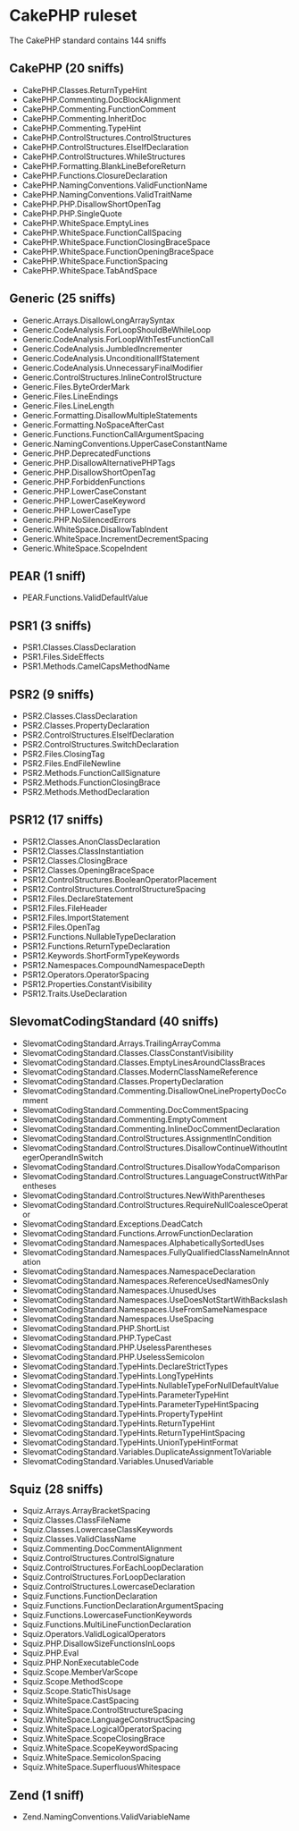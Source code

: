 # CakePHP ruleset

The CakePHP standard contains 144 sniffs

CakePHP (20 sniffs)
-------------------
- CakePHP.Classes.ReturnTypeHint
- CakePHP.Commenting.DocBlockAlignment
- CakePHP.Commenting.FunctionComment
- CakePHP.Commenting.InheritDoc
- CakePHP.Commenting.TypeHint
- CakePHP.ControlStructures.ControlStructures
- CakePHP.ControlStructures.ElseIfDeclaration
- CakePHP.ControlStructures.WhileStructures
- CakePHP.Formatting.BlankLineBeforeReturn
- CakePHP.Functions.ClosureDeclaration
- CakePHP.NamingConventions.ValidFunctionName
- CakePHP.NamingConventions.ValidTraitName
- CakePHP.PHP.DisallowShortOpenTag
- CakePHP.PHP.SingleQuote
- CakePHP.WhiteSpace.EmptyLines
- CakePHP.WhiteSpace.FunctionCallSpacing
- CakePHP.WhiteSpace.FunctionClosingBraceSpace
- CakePHP.WhiteSpace.FunctionOpeningBraceSpace
- CakePHP.WhiteSpace.FunctionSpacing
- CakePHP.WhiteSpace.TabAndSpace

Generic (25 sniffs)
-------------------
- Generic.Arrays.DisallowLongArraySyntax
- Generic.CodeAnalysis.ForLoopShouldBeWhileLoop
- Generic.CodeAnalysis.ForLoopWithTestFunctionCall
- Generic.CodeAnalysis.JumbledIncrementer
- Generic.CodeAnalysis.UnconditionalIfStatement
- Generic.CodeAnalysis.UnnecessaryFinalModifier
- Generic.ControlStructures.InlineControlStructure
- Generic.Files.ByteOrderMark
- Generic.Files.LineEndings
- Generic.Files.LineLength
- Generic.Formatting.DisallowMultipleStatements
- Generic.Formatting.NoSpaceAfterCast
- Generic.Functions.FunctionCallArgumentSpacing
- Generic.NamingConventions.UpperCaseConstantName
- Generic.PHP.DeprecatedFunctions
- Generic.PHP.DisallowAlternativePHPTags
- Generic.PHP.DisallowShortOpenTag
- Generic.PHP.ForbiddenFunctions
- Generic.PHP.LowerCaseConstant
- Generic.PHP.LowerCaseKeyword
- Generic.PHP.LowerCaseType
- Generic.PHP.NoSilencedErrors
- Generic.WhiteSpace.DisallowTabIndent
- Generic.WhiteSpace.IncrementDecrementSpacing
- Generic.WhiteSpace.ScopeIndent

PEAR (1 sniff)
--------------
- PEAR.Functions.ValidDefaultValue

PSR1 (3 sniffs)
---------------
- PSR1.Classes.ClassDeclaration
- PSR1.Files.SideEffects
- PSR1.Methods.CamelCapsMethodName

PSR2 (9 sniffs)
---------------
- PSR2.Classes.ClassDeclaration
- PSR2.Classes.PropertyDeclaration
- PSR2.ControlStructures.ElseIfDeclaration
- PSR2.ControlStructures.SwitchDeclaration
- PSR2.Files.ClosingTag
- PSR2.Files.EndFileNewline
- PSR2.Methods.FunctionCallSignature
- PSR2.Methods.FunctionClosingBrace
- PSR2.Methods.MethodDeclaration

PSR12 (17 sniffs)
-----------------
- PSR12.Classes.AnonClassDeclaration
- PSR12.Classes.ClassInstantiation
- PSR12.Classes.ClosingBrace
- PSR12.Classes.OpeningBraceSpace
- PSR12.ControlStructures.BooleanOperatorPlacement
- PSR12.ControlStructures.ControlStructureSpacing
- PSR12.Files.DeclareStatement
- PSR12.Files.FileHeader
- PSR12.Files.ImportStatement
- PSR12.Files.OpenTag
- PSR12.Functions.NullableTypeDeclaration
- PSR12.Functions.ReturnTypeDeclaration
- PSR12.Keywords.ShortFormTypeKeywords
- PSR12.Namespaces.CompoundNamespaceDepth
- PSR12.Operators.OperatorSpacing
- PSR12.Properties.ConstantVisibility
- PSR12.Traits.UseDeclaration

SlevomatCodingStandard (40 sniffs)
----------------------------------
- SlevomatCodingStandard.Arrays.TrailingArrayComma
- SlevomatCodingStandard.Classes.ClassConstantVisibility
- SlevomatCodingStandard.Classes.EmptyLinesAroundClassBraces
- SlevomatCodingStandard.Classes.ModernClassNameReference
- SlevomatCodingStandard.Classes.PropertyDeclaration
- SlevomatCodingStandard.Commenting.DisallowOneLinePropertyDocComment
- SlevomatCodingStandard.Commenting.DocCommentSpacing
- SlevomatCodingStandard.Commenting.EmptyComment
- SlevomatCodingStandard.Commenting.InlineDocCommentDeclaration
- SlevomatCodingStandard.ControlStructures.AssignmentInCondition
- SlevomatCodingStandard.ControlStructures.DisallowContinueWithoutIntegerOperandInSwitch
- SlevomatCodingStandard.ControlStructures.DisallowYodaComparison
- SlevomatCodingStandard.ControlStructures.LanguageConstructWithParentheses
- SlevomatCodingStandard.ControlStructures.NewWithParentheses
- SlevomatCodingStandard.ControlStructures.RequireNullCoalesceOperator
- SlevomatCodingStandard.Exceptions.DeadCatch
- SlevomatCodingStandard.Functions.ArrowFunctionDeclaration
- SlevomatCodingStandard.Namespaces.AlphabeticallySortedUses
- SlevomatCodingStandard.Namespaces.FullyQualifiedClassNameInAnnotation
- SlevomatCodingStandard.Namespaces.NamespaceDeclaration
- SlevomatCodingStandard.Namespaces.ReferenceUsedNamesOnly
- SlevomatCodingStandard.Namespaces.UnusedUses
- SlevomatCodingStandard.Namespaces.UseDoesNotStartWithBackslash
- SlevomatCodingStandard.Namespaces.UseFromSameNamespace
- SlevomatCodingStandard.Namespaces.UseSpacing
- SlevomatCodingStandard.PHP.ShortList
- SlevomatCodingStandard.PHP.TypeCast
- SlevomatCodingStandard.PHP.UselessParentheses
- SlevomatCodingStandard.PHP.UselessSemicolon
- SlevomatCodingStandard.TypeHints.DeclareStrictTypes
- SlevomatCodingStandard.TypeHints.LongTypeHints
- SlevomatCodingStandard.TypeHints.NullableTypeForNullDefaultValue
- SlevomatCodingStandard.TypeHints.ParameterTypeHint
- SlevomatCodingStandard.TypeHints.ParameterTypeHintSpacing
- SlevomatCodingStandard.TypeHints.PropertyTypeHint
- SlevomatCodingStandard.TypeHints.ReturnTypeHint
- SlevomatCodingStandard.TypeHints.ReturnTypeHintSpacing
- SlevomatCodingStandard.TypeHints.UnionTypeHintFormat
- SlevomatCodingStandard.Variables.DuplicateAssignmentToVariable
- SlevomatCodingStandard.Variables.UnusedVariable

Squiz (28 sniffs)
-----------------
- Squiz.Arrays.ArrayBracketSpacing
- Squiz.Classes.ClassFileName
- Squiz.Classes.LowercaseClassKeywords
- Squiz.Classes.ValidClassName
- Squiz.Commenting.DocCommentAlignment
- Squiz.ControlStructures.ControlSignature
- Squiz.ControlStructures.ForEachLoopDeclaration
- Squiz.ControlStructures.ForLoopDeclaration
- Squiz.ControlStructures.LowercaseDeclaration
- Squiz.Functions.FunctionDeclaration
- Squiz.Functions.FunctionDeclarationArgumentSpacing
- Squiz.Functions.LowercaseFunctionKeywords
- Squiz.Functions.MultiLineFunctionDeclaration
- Squiz.Operators.ValidLogicalOperators
- Squiz.PHP.DisallowSizeFunctionsInLoops
- Squiz.PHP.Eval
- Squiz.PHP.NonExecutableCode
- Squiz.Scope.MemberVarScope
- Squiz.Scope.MethodScope
- Squiz.Scope.StaticThisUsage
- Squiz.WhiteSpace.CastSpacing
- Squiz.WhiteSpace.ControlStructureSpacing
- Squiz.WhiteSpace.LanguageConstructSpacing
- Squiz.WhiteSpace.LogicalOperatorSpacing
- Squiz.WhiteSpace.ScopeClosingBrace
- Squiz.WhiteSpace.ScopeKeywordSpacing
- Squiz.WhiteSpace.SemicolonSpacing
- Squiz.WhiteSpace.SuperfluousWhitespace

Zend (1 sniff)
--------------
- Zend.NamingConventions.ValidVariableName